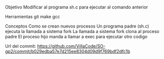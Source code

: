 Objetivo
Modificar al programa sh.c para ejecutar al comando anterior

Herramientas
git make gcc

Conceptos
Como se crean nuevos procesos
Un programa padre (sh.c) ejecuta la llamada a sistema fork
La llamada a sistema fork clona al proceso padre
El proceso hijo manda a llamar a exec para ejecutar otro codigo


Url del commit:
https://github.com/VillaCode/SO-gp2/commit/b029edba57e7d215ee8304d09d9f769bdf2dfc1b
